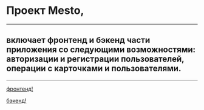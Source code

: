 # Проект Mesto,

***

## включает фронтенд и бэкенд части приложения со следующими возможностями: авторизации и регистрации пользователей, операции с карточками и пользователями.


***

[фронтенд!](https://vasiliusmesto.students.nomoredomains.xyz) 

[бэкенд!](http://api.vasilius.students.nomoreparties.sbs)